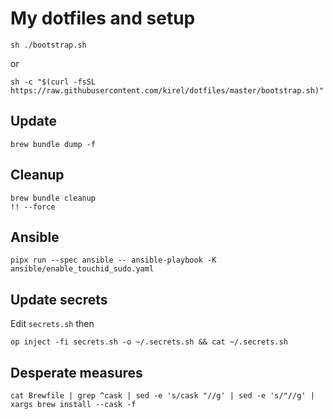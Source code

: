 # My dotfiles and setup

    sh ./bootstrap.sh

or

    sh -c "$(curl -fsSL https://raw.githubusercontent.com/kirel/dotfiles/master/bootstrap.sh)"

## Update

    brew bundle dump -f

## Cleanup

    brew bundle cleanup
    !! --force

## Ansible

    pipx run --spec ansible -- ansible-playbook -K ansible/enable_touchid_sudo.yaml

## Update secrets

Edit `secrets.sh` then

    op inject -fi secrets.sh -o ~/.secrets.sh && cat ~/.secrets.sh

## Desperate measures

    cat Brewfile | grep ^cask | sed -e 's/cask "//g' | sed -e 's/"//g' | xargs brew install --cask -f